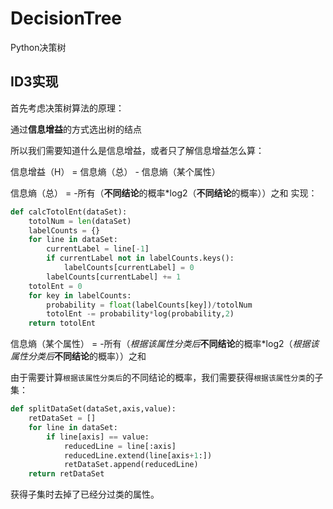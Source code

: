 # DecisionTree

Python决策树

## ID3实现

首先考虑决策树算法的原理：

通过**信息增益**的方式选出树的结点

所以我们需要知道什么是信息增益，或者只了解信息增益怎么算：

信息增益（H） = 信息熵（总） - 信息熵（某个属性）

信息熵（总） = -所有（**不同结论**的概率\*log2（**不同结论**的概率））之和
实现：
```python
def calcTotolEnt(dataSet):
    totolNum = len(dataSet)
    labelCounts = {}
    for line in dataSet:
        currentLabel = line[-1]
        if currentLabel not in labelCounts.keys():
            labelCounts[currentLabel] = 0
        labelCounts[currentLabel] += 1
    totolEnt = 0
    for key in labelCounts:
        probability = float(labelCounts[key])/totolNum
        totolEnt -= probability*log(probability,2)
    return totolEnt
```

信息熵（某个属性） = -所有（*根据该属性分类后***不同结论**的概率\*log2（*根据该属性分类后***不同结论**的概率））之和

由于需要计算`根据该属性分类后`的不同结论的概率，我们需要获得`根据该属性分类`的子集：
```python
def splitDataSet(dataSet,axis,value):
    retDataSet = []
    for line in dataSet:
        if line[axis] == value:
            reducedLine = line[:axis]
            reducedLine.extend(line[axis+1:])
            retDataSet.append(reducedLine)
    return retDataSet
```
获得子集时去掉了已经分过类的属性。
